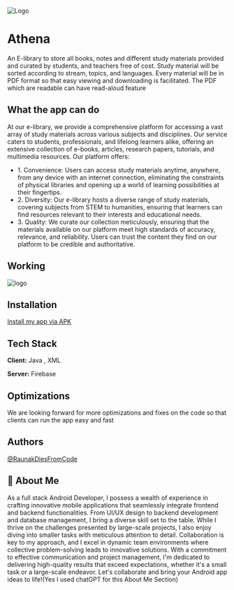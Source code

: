 
![Logo](https://firebasestorage.googleapis.com/v0/b/athena-login-6ad52.appspot.com/o/Images%2Flogo.png?alt=media&token=92615d38-6478-4cc2-8478-103b551b718a)


# Athena

An E-library to store all books, notes and different study materials provided and curated by students, and teachers free of cost. Study material will be sorted according to stream, topics, and languages. Every material will be in PDF format so that easy viewing and downloading is facilitated. The PDF which are readable can have read-aloud feature




## What the app can do

At our e-library, we provide a comprehensive platform for accessing a vast array of study materials across various subjects and disciplines. Our service caters to students, professionals, and lifelong learners alike, offering an extensive collection of e-books, articles, research papers, tutorials, and multimedia resources. Our platform offers:


- 1.⁠ ⁠Convenience: Users can access study materials anytime, anywhere, from any device with an internet connection, eliminating the constraints of physical libraries and opening up a world of learning possibilities at their fingertips.
- 2.⁠ ⁠Diversity: Our e-library hosts a diverse range of study materials, covering subjects from STEM to humanities, ensuring that learners can find resources relevant to their interests and educational needs.
- 3.⁠ ⁠Quality: We curate our collection meticulously, ensuring that the materials available on our platform meet high standards of accuracy, relevance, and reliability. Users can trust the content they find on our platform to be credible and authoritative.


## Working


![logo](https://firebasestorage.googleapis.com/v0/b/athena-login-6ad52.appspot.com/o/Images%2Fworking.png?alt=media&token=d193845d-302a-4f46-a4a6-b942282871e1)
## Installation

[Install my app via APK](https://drive.google.com/file/d/1AgJKFw1PSdOYOjOR8PYfuLchsvWtvX1C/view?usp=sharing)

    
## Tech Stack

**Client:** Java , XML

**Server:** Firebase


## Optimizations

We are looking forward for more optimizations and fixes on the code so that clients can run the app easy and fast




## Authors

[@RaunakDiesFromCode](https://github.com/RaunakDiesFromCode)


## 🚀 About Me
As a full stack Android Developer, I possess a wealth of experience in crafting innovative mobile applications that seamlessly integrate frontend and backend functionalities. From UI/UX design to backend development and database management, I bring a diverse skill set to the table. While I thrive on the challenges presented by large-scale projects, I also enjoy diving into smaller tasks with meticulous attention to detail. Collaboration is key to my approach, and I excel in dynamic team environments where collective problem-solving leads to innovative solutions. With a commitment to effective communication and project management, I'm dedicated to delivering high-quality results that exceed expectations, whether it's a small task or a large-scale endeavor. Let's collaborate and bring your Android app ideas to life!(Yes I used chatGPT for this About Me Section)

